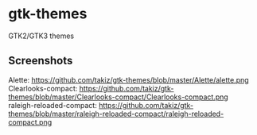# gtk-themes
GTK2/GTK3 themes

## Screenshots
Alette: https://github.com/takiz/gtk-themes/blob/master/Alette/alette.png   
Clearlooks-compact: https://github.com/takiz/gtk-themes/blob/master/Clearlooks-compact/Clearlooks-compact.png   
raleigh-reloaded-compact: https://github.com/takiz/gtk-themes/blob/master/raleigh-reloaded-compact/raleigh-reloaded-compact.png